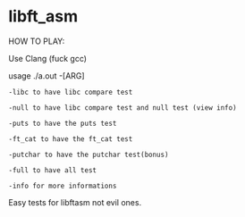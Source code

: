 # libft_asm


HOW TO PLAY:


  Use Clang (fuck gcc)
  
  usage ./a.out -[ARG]
  
    -libc to have libc compare test
    
    -null to have libc compare test and null test (view info)
    
    -puts to have the puts test
    
    -ft_cat to have the ft_cat test
    
    -putchar to have the putchar test(bonus)
    
    -full to have all test
    
    -info for more informations

Easy tests for libftasm not evil ones.
